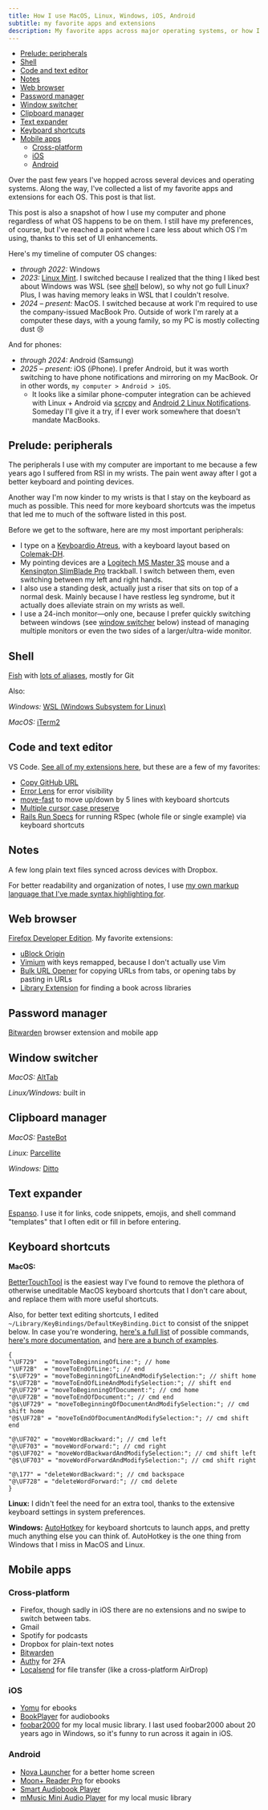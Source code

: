 ```yaml
---
title: How I use MacOS, Linux, Windows, iOS, Android
subtitle: my favorite apps and extensions
description: My favorite apps across major operating systems, or how I use my computer and phone regardless of OS, including tools for keyboard shortcuts and navigability.
---
```


- [Prelude: peripherals](#prelude-peripherals)
- [Shell](#shell)
- [Code and text editor](#code-and-text-editor)
- [Notes](#notes)
- [Web browser](#web-browser)
- [Password manager](#password-manager)
- [Window switcher](#window-switcher)
- [Clipboard manager](#clipboard-manager)
- [Text expander](#text-expander)
- [Keyboard shortcuts](#keyboard-shortcuts)
- [Mobile apps](#mobile-apps)
  - [Cross-platform](#cross-platform)
  - [iOS](#ios)
  - [Android](#android)

Over the past few years I've hopped across several devices and operating systems. Along the way, I've collected a list of my favorite apps and extensions for each OS. This post is that list.

This post is also a snapshot of how I use my computer and phone regardless of what OS happens to be on them. I still have my preferences, of course, but I've reached a point where I care less about which OS I'm using, thanks to this set of UI enhancements.

Here's my timeline of computer OS changes:

- *through 2022:* Windows
- *2023:* [Linux Mint](https://linuxmint.com). I switched because I realized that the thing I liked best about Windows was WSL (see [shell](#shell) below), so why not go full Linux? Plus, I was having memory leaks in WSL that I couldn't resolve.
- *2024 – present:* MacOS. I switched because at work I'm required to use the company-issued MacBook Pro. Outside of work I'm rarely at a computer these days, with a young family, so my PC is mostly collecting dust 😢

And for phones:

- *through 2024:* Android (Samsung)
- *2025 – present:* iOS (iPhone). I prefer Android, but it was worth switching to have phone notifications and mirroring on my MacBook. Or in other words, `my computer > Android > iOS`.
  - It looks like a similar phone-computer integration can be achieved with Linux + Android via [scrcpy](https://github.com/Genymobile/scrcpy) and [Android 2 Linux Notifications](https://play.google.com/store/apps/details?id=dev.patri9ck.a2ln). Someday I'll give it a try, if I ever work somewhere that doesn't mandate MacBooks.

## Prelude: peripherals

The peripherals I use with my computer are important to me because a few years ago I suffered from RSI in my wrists. The pain went away after I got a better keyboard and pointing devices.

Another way I'm now kinder to my wrists is that I stay on the keyboard as much as possible. This need for more keyboard shortcuts was the impetus that led me to much of the software listed in this post.

Before we get to the software, here are my most important peripherals:

- I type on a [Keyboardio Atreus](https://shop.keyboard.io/products/keyboardio-atreus), with a keyboard layout based on [Colemak-DH](https://colemakmods.github.io/mod-dh).
- My pointing devices are a [Logitech MS Master 3S](https://www.logitech.com/en-us/products/mice/mx-master-3s.html) mouse and a [Kensington SlimBlade Pro](https://www.kensington.com/p/products/electronic-control-solutions/trackball-products/slimblade-pro-trackball) trackball. I switch between them, even switching between my left and right hands.
- I also use a standing desk, actually just a riser that sits on top of a normal desk. Mainly because I have restless leg syndrome, but it actually does alleviate strain on my wrists as well.
- I use a 24-inch monitor—only one, because I prefer quickly switching between windows (see [window switcher](#window-switcher) below) instead of managing multiple monitors or even the two sides of a larger/ultra-wide monitor.

## Shell

[Fish](https://fishshell.com) with [lots of aliases](https://github.com/fpsvogel/fish-config/blob/main/alias), mostly for Git

Also:

*Windows:* [WSL (Windows Subsystem for Linux)](https://learn.microsoft.com/en-us/windows/wsl/install)

*MacOS:* [iTerm2](https://iterm2.com)

## Code and text editor

VS Code. [See all of my extensions here](https://howivscode.com/fpsvogel), but these are a few of my favorites:

- [Copy GitHub URL](https://marketplace.visualstudio.com/items?itemName=mattlott.copy-github-url)
- [Error Lens](https://marketplace.visualstudio.com/items?itemName=usernamehw.errorlens) for error visibility
- [move-fast](https://marketplace.visualstudio.com/items?itemName=selbh.move-fast) to move up/down by 5 lines with keyboard shortcuts
- [Multiple cursor case preserve](https://marketplace.visualstudio.com/items?itemName=cardinal90.multi-cursor-case-preserve)
- [Rails Run Specs](https://marketplace.visualstudio.com/items?itemName=noku.rails-run-spec-vscode) for running RSpec (whole file or single example) via keyboard shortcuts

## Notes

A few long plain text files synced across devices with Dropbox.

For better readability and organization of notes, I use [my own markup language that I've made syntax highlighting for](https://marketplace.visualstudio.com/items?itemName=fpsvogel.supertext).

## Web browser

[Firefox Developer Edition](https://www.mozilla.org/en-US/firefox/developer). My favorite extensions:

- [uBlock Origin](https://addons.mozilla.org/en-US/firefox/addon/ublock-origin)
- [Vimium](https://addons.mozilla.org/en-US/firefox/addon/vimium-ff) with keys remapped, because I don't actually use Vim
- [Bulk URL Opener](https://addons.mozilla.org/en-GB/firefox/addon/bulkurlopener) for copying URLs from tabs, or opening tabs by pasting in URLs
- [Library Extension](https://www.libraryextension.com) for finding a book across libraries

## Password manager

[Bitwarden](https://bitwarden.com) browser extension and mobile app

## Window switcher

*MacOS:* [AltTab](https://alt-tab-macos.netlify.app)

*Linux/Windows:* built in

## Clipboard manager

*MacOS:* [PasteBot](https://tapbots.com/pastebot)

*Linux:* [Parcellite](https://github.com/rickyrockrat/parcellite)

*Windows:* [Ditto](https://ditto-cp.sourceforge.io)

## Text expander

[Espanso](https://espanso.org). I use it for links, code snippets, emojis, and shell command "templates" that I often edit or fill in before entering.

## Keyboard shortcuts

**MacOS:**

[BetterTouchTool](https://folivora.ai/) is the easiest way I've found to remove the plethora of otherwise uneditable MacOS keyboard shortcuts that I don't care about, and replace them with more useful shortcuts.

Also, for better text editing shortcuts, I edited `~/Library/KeyBindings/DefaultKeyBinding.Dict` to consist of the snippet below. In case you're wondering, [here's a full list](https://developer.apple.com/documentation/appkit/nsstandardkeybindingresponding) of possible commands, [here's more documentation](https://developer.apple.com/library/archive/documentation/Cocoa/Conceptual/EventOverview/TextDefaultsBindings/TextDefaultsBindings.html), and [here are a bunch of examples](https://github.com/ttscoff/KeyBindings).

```
{
"\UF729"  = "moveToBeginningOfLine:"; // home
"\UF72B"  = "moveToEndOfLine:"; // end
"$\UF729" = "moveToBeginningOfLineAndModifySelection:"; // shift home
"$\UF72B" = "moveToEndOfLineAndModifySelection:"; // shift end
"@\UF729" = "moveToBeginningOfDocument:"; // cmd home
"@\UF72B" = "moveToEndOfDocument:"; // cmd end
"@$\UF729" = "moveToBeginningOfDocumentAndModifySelection:"; // cmd shift home
"@$\UF72B" = "moveToEndOfDocumentAndModifySelection:"; // cmd shift end

"@\UF702" = "moveWordBackward:"; // cmd left
"@\UF703" = "moveWordForward:"; // cmd right
"@$\UF702" = "moveWordBackwardAndModifySelection:"; // cmd shift left
"@$\UF703" = "moveWordForwardAndModifySelection:"; // cmd shift right

"@\177" = "deleteWordBackward:"; // cmd backspace
"@\UF728" = "deleteWordForward:"; // cmd delete
}
```

**Linux:** I didn't feel the need for an extra tool, thanks to the extensive keyboard settings in system preferences.

**Windows:** [AutoHotkey](https://www.autohotkey.com/) for keyboard shortcuts to launch apps, and pretty much anything else you can think of. AutoHotkey is the one thing from Windows that I miss in MacOS and Linux.

## Mobile apps

### Cross-platform

- Firefox, though sadly in iOS there are no extensions and no swipe to switch between tabs.
- Gmail
- Spotify for podcasts
- Dropbox for plain-text notes
- [Bitwarden](https://bitwarden.com/help/getting-started-mobile)
- [Authy](https://www.authy.com) for 2FA
- [Localsend](https://localsend.org) for file transfer (like a cross-platform AirDrop)

### iOS

- [Yomu](https://www.yomu-reader.com) for ebooks
- [BookPlayer](https://apps.apple.com/us/app/bookplayer/id1138219998) for audiobooks
- [foobar2000](https://apps.apple.com/us/app/foobar2000/id1072807669) for my local music library. I last used foobar2000 about 20 years ago in Windows, so it's funny to run across it again in iOS.

### Android

- [Nova Launcher](https://novalauncher.com) for a better home screen
- [Moon+ Reader Pro](https://play.google.com/store/apps/details?id=com.flyersoft.moonreaderp) for ebooks
- [Smart Audiobook Player](https://play.google.com/store/apps/details?id=ak.alizandro.smartaudiobookplayer)
- [mMusic Mini Audio Player](https://play.google.com/store/apps/details?id=mindmine.music.mini) for my local music library
